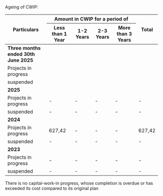 Ageing of CWIP:

<table><thead><tr><th rowspan="2">Particulars</th><th colspan="4">Amount in CWIP for a period of</th><th rowspan="2">Total</th></tr><tr><th>Less than 1 Year</th><th>1-2 Years</th><th>2-3 Years</th><th>More than 3 Years</th></tr></thead><tbody><tr><td><strong>Three months ended 30th June 2025</strong></td><td></td><td></td><td></td><td></td><td></td></tr><tr><td>Projects in progress</td><td></td><td></td><td></td><td></td><td></td></tr><tr><td>suspended</td><td></td><td></td><td></td><td></td><td></td></tr><tr><td><strong>2025</strong></td><td></td><td></td><td></td><td></td><td></td></tr><tr><td>Projects in progress</td><td>-</td><td>-</td><td>-</td><td>-</td><td>-</td></tr><tr><td>suspended</td><td>-</td><td>-</td><td>-</td><td>-</td><td>-</td></tr><tr><td><strong>2024</strong></td><td></td><td></td><td></td><td></td><td></td></tr><tr><td>Projects in progress</td><td>627,42</td><td>-</td><td>-</td><td>-</td><td>627,42</td></tr><tr><td>suspended</td><td>-</td><td>-</td><td>-</td><td>-</td><td>-</td></tr><tr><td><strong>2023</strong></td><td></td><td></td><td></td><td></td><td></td></tr><tr><td>Projects in progress</td><td>-</td><td>-</td><td>-</td><td>-</td><td>-</td></tr><tr><td>suspended</td><td>-</td><td>-</td><td>-</td><td>-</td><td>-</td></tr></tbody></table>

There is no capital-work-in progress, whose completion is overdue or has exceeded its cost compared to its original plan